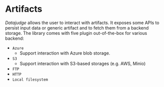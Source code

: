 # Artifacts

*Datajudge* allows the user to interact with artifacts. It exposes some APIs to persist input data or generic artifact and to fetch them from a backend storage. The library comes with five plugin out-of-the-box for various backend:

- `Azure`
  - Support interaction with Azure blob storage.
- `S3`
  - Support interaction with S3-based storages (e.g. AWS, Minio)
- `FTP`
- `HTTP`
- `Local filesystem`
